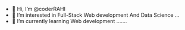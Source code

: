 - 👋 Hi, I’m @coderRAHI
- 👀 I’m interested in Full-Stack Web development And Data Science ...
- 🌱 I’m currently learning Web development .......
